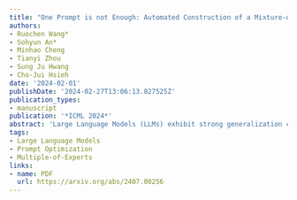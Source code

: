 ```yaml
---
title: "One Prompt is not Enough: Automated Construction of a Mixture-of-Expert Prompts"
authors:
- Ruochen Wang*
- Sohyun An*
- Minhao Cheng
- Tianyi Zhou
- Sung Ju Hwang
- Cho-Jui Hsieh
date: '2024-02-01'
publishDate: '2024-02-27T13:06:13.827525Z'
publication_types:
- manuscript
publication: '*ICML 2024*'
abstract: 'Large Language Models (LLMs) exhibit strong generalization capabilities to novel tasks when prompted with language instructions and in-context demos. Since this ability sensitively depends on the quality of prompts, various methods have been explored to automate the instruction design. While these methods demonstrated promising results, they also restricted the searched prompt to one instruction. Such simplification significantly limits their capacity, as a single demo-free instruction might not be able to cover the entire complex problem space of the targeted task. To alleviate this issue, we adopt the Mixture-of-Expert paradigm and divide the problem space into a set of sub-regions; Each sub-region is governed by a specialized expert, equipped with both an instruction and a set of demos. A two-phase process is developed to construct the specialized expert for each region: (1) demo assignment: Inspired by the theoretical connection between in-context learning and kernel regression, we group demos into experts based on their semantic similarity; (2) instruction assignment: A region-based joint search of an instruction per expert complements the demos assigned to it, yielding a synergistic effect. The resulting method, codenamed Mixture-of-Prompts (MoP), achieves an average win rate of 81% against prior arts across several major benchmarks.'
tags:
- Large Language Models
- Prompt Optimization
- Multiple-of-Experts
links:
- name: PDF
  url: https://arxiv.org/abs/2407.00256
---
```

